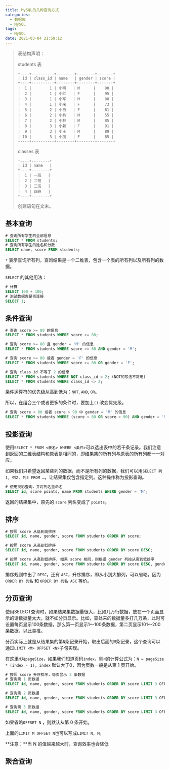 ```yaml
---
title: MySQL的几种查询方式
categories:
  - 数据库
  - MySQL
tags:
  - MySQL
date: 2021-03-04 21:50:12
---
```


> 表结构声明：
>
> students 表
>
> ```text
> +----+----------+--------+--------+-------+
> | id | class_id | name   | gender | score |
> +----+----------+--------+--------+-------+
> |  1 |        1 | 小明   | M      |    90 |
> |  2 |        1 | 小红   | F      |    95 |
> |  3 |        1 | 小军   | M      |    88 |
> |  4 |        1 | 小米   | F      |    73 |
> |  5 |        2 | 小白   | F      |    81 |
> |  6 |        2 | 小兵   | M      |    55 |
> |  7 |        2 | 小林   | M      |    85 |
> |  8 |        3 | 小新   | F      |    91 |
> |  9 |        3 | 小王   | M      |    89 |
> | 10 |        3 | 小丽   | F      |    85 |
> +----+----------+--------+--------+-------+
> ```
>
> 
>
> classes 表
>
> ```text
> +----+--------+
> | id | name   |
> +----+--------+
> |  1 | 一班   |
> |  2 | 二班   |
> |  3 | 三班   |
> |  4 | 四班   |
> +----+--------+
> ```
>
> 创建语句在文末。

## 基本查询

```sql
# 查询所有学生的全部信息
SELECT * FROM students;
# 查询所有学生的姓名和分数
SELECT name, score FROM students;
```

`*` 表示查询所有列，查询结果是一个二维表，包含一个表的所有列以及所有列的数据。

`SELECT` 的其他用法：

```sql
# 计算
SELECT 100 + 100;
# 测试数据库是否连接
SELECT 1;
```

## 条件查询

```sql
# 查询 score >= 80 的信息
SELECT * FROM students WHERE score >= 80;

# 查询 score >= 80 且 gender = 'M' 的信息
SELECT * FROM students WHERE score >= 80 AND gender = 'M';

# 查询 score >= 80 或者 gender = 'F' 的信息
SELECT * FROM students WHERE score >= 80 OR gender = 'F';

# 查询 class_id 不等于 2 的信息
SELECT * FROM students WHERE NOT class_id = 2; (NOT的写法不常用)
SELECT * FROM students WHERE class_id <> 2;
```

条件运算符的优先级从高到低为：`NOT`, `AND`, `OR`。

所以，在组合三个或者更多的条件时，要加上`()` 改变优先级。

```sql
# 查询 score < 80 或者 score > 90 中 gender = 'M' 的信息
SELECT * FROM students WHERE (score < 80 OR score > 90) AND gender = 'M';
```

## 投影查询

使用`SELECT * FROM <表名> WHERE <条件>`可以选出表中的若干条记录。我们注意到返回的二维表结构和原表是相同的，即结果集的所有列与原表的所有列都一一对应。

如果我们只希望返回某些列的数据，而不是所有列的数据，我们可以用`SELECT 列1, 列2, 列3 FROM …`，让结果集仅包含指定列。这种操作称为投影查询。

```sql
# 使用投影查询，并将列名重命名
SELECT id, score points, name FROM students WHERE gender = 'M';
```

返回的结果集中，原先的 `score` 列名变成了 `points`。

## 排序

```sql
# 按照 score 从低到高排序
SELECT id, name, gender, score FROM students ORDER BY score;

# 按照 score 从高到低排序
SELECT id, name, gender, score FROM students ORDER BY score DESC;

# 按照 score 从高到低排序, 如果 score 相同，则根据 gender 列按从高到低排序
SELECT id, name, gender, score FROM students ORDER BY score DESC, gender;
```

排序规则中出了 `DESC`，还有 `ASC`，升序排序，即从小到大排列，可以省略，因为 `ORDER BY 列名` 和 `ORDER BY 列名 ASC` 等价。

## 分页查询

使用SELECT查询时，如果结果集数据量很大，比如几万行数据，放在一个页面显示的话数据量太大，就不如分页显示。比如，查处来的数据量多打几万条，此时可设置每页显示100条数据，那么第一页显示1～100条数据，第二页显示101～200条数据，以此类推。

分页实际上就是从结果集的第`N`条记录开始，取出后面的`M`条记录，这个查询可以通过`LIMIT <M> OFFSET <N>`子句实现。

在这里`M`为`pageSize`，如果我们知道页码`index`，则`N`的计算公式为：`N = pageSize * (index - 1)`，`index` 默认大于0，因为页数一般是从第 1 页开始。

```sql
# 按照 score 升序排序，每页显示 3 条数据
# 查询第 1 页数据
SELECT id, name, gender, score FROM students ORDER BY score LIMIT 3 OFFSET 0;

# 查询第 2 页数据
SELECT id, name, gender, score FROM students ORDER BY score LIMIT 3 OFFSET 3;

# 查询第 3 页数据
SELECT id, name, gender, score FROM students ORDER BY score LIMIT 3 OFFSET 6;
```

如果省略`OFFSET N` ，则默认从第 0 条开始。

上面的`LIMIT M OFFSET N`也可以写成`LIMIT N, M`。

**注意：**当 N 的值越来越大时，查询效率也会降低

## 聚合查询



